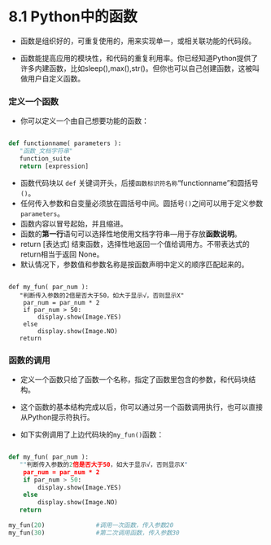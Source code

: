 # 8.1 Python中的函数

- 函数是组织好的，可重复使用的，用来实现单一，或相关联功能的代码段。

- 函数能提高应用的模块性，和代码的重复利用率。你已经知道Python提供了许多内建函数，比如sleep(),max(),str()。但你也可以自己创建函数，这被叫做用户自定义函数。

### 定义一个函数 ###

- 你可以定义一个由自己想要功能的函数：

```python

def functionname( parameters ):
   "函数_文档字符串"
   function_suite
   return [expression]

```
- 函数代码块以 `def` 关键词开头，后接`函数标识符名称`“functionname”和圆括号`()`。
- 任何传入参数和自变量必须放在圆括号中间。圆括号`()`之间可以用于定义参数`parameters`。
- 函数内容以冒号起始，并且缩进。
- 函数的**第一行**语句可以选择性地使用文档字符串—用于存放**函数说明**。
- return [表达式] 结束函数，选择性地返回一个值给调用方。不带表达式的return相当于返回 None。
- 默认情况下，参数值和参数名称是按函数声明中定义的顺序匹配起来的。

```pythoh

def my_fun( par_num ):
   "判断传入参数的2倍是否大于50，如大于显示√，否则显示X"
	par_num = par_num * 2
	if par_num > 50:
		display.show(Image.YES)
	else
		display.show(Image.NO)
   return

```

### 函数的调用 ###

- 定义一个函数只给了函数一个名称，指定了函数里包含的参数，和代码块结构。

- 这个函数的基本结构完成以后，你可以通过另一个函数调用执行，也可以直接从Python提示符执行。

- 如下实例调用了上边代码块的`my_fun()`函数：

```python

def my_fun( par_num ):
   ""判断传入参数的2倍是否大于50，如大于显示√，否则显示X"
	par_num = par_num * 2
	if par_num > 50:
		display.show(Image.YES)
	else
		display.show(Image.NO)
   return
 
my_fun(20)				#调用一次函数，传入参数20
my_fun(30)				#第二次调用函数，传入参数30

```
